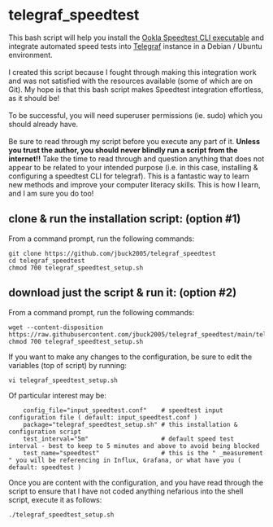 # telegraf_speedtest

This bash script will help you install the <a href="https://www.speedtest.net/apps/cli">Ookla Speedtest CLI executable</a> and integrate automated speed tests into <a href="https://www.influxdata.com/time-series-platform/telegraf/">Telegraf</a> instance in a Debian / Ubuntu environment.<br><br>
I created this script because I fought through making this integration work and was not satisfied with the resources available (some of which are on Git). My hope is that this bash script makes Speedtest integration effortless, as it should be!<br><br>
To be successful, you will need superuser permissions (ie. sudo) which you should already have.<br><br>
Be sure to read through my script before you execute any part of it. <b>Unless you trust the author, you should never blindly run a script from the internet!!</b> Take the time to read through and question anything that does not appear to be related to your intended purpose (i.e. in this case, installing & configuring a speedtest CLI for telegraf). This is a fantastic way to learn new methods and improve your computer literacy skills. This is how I learn, and I am sure you do too!<br>

## clone & run the installation script: (option #1)

From a command prompt, run the following commands:

    git clone https://github.com/jbuck2005/telegraf_speedtest
    cd telegraf_speedtest
    chmod 700 telegraf_speedtest_setup.sh

## download just the script & run it: (option #2)

From a command prompt, run the following commands:

    wget --content-disposition https://raw.githubusercontent.com/jbuck2005/telegraf_speedtest/main/telegraf_speedtest_setup.sh
    chmod 700 telegraf_speedtest_setup.sh
    
If you want to make any changes to the configuration, be sure to edit the variables (top of script) by running:

    vi telegraf_speedtest_setup.sh

Of particular interest may be:
````
    config_file="input_speedtest.conf"    # speedtest input configuration file ( default: input_speedtest.conf )
    package="telegraf_speedtest_setup.sh" # this installation & configuration script
    test_interval="5m"                    # default speed test interval - best to keep to 5 minutes and above to avoid being blocked
    test_name="speedtest"                 # this is the " _measurement " you will be referencing in Influx, Grafana, or what have you ( default: speedtest )
````

Once you are content with the configuration, and you have read through the script to ensure that I have not coded anything nefarious into the shell script, execute it  as follows:

    ./telegraf_speedtest_setup.sh

